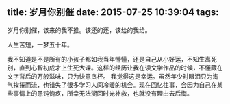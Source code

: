 title: 岁月你别催
date: 2015-07-25 10:39:04
tags:
---
岁月你别催，该来的我不推。该还的还，该给的我给。

人生苦短，一梦五十年。

我不知道是不是所有的小孩子都如我当年懵懂，还是自己从小好运，不知生离死别，直到心智初成才上生死大课。这样的经历让我在读文学作品的时候，不懂藏在文字背后的万般滋味，只为快意贪杯。
我觉得这是幸运。虽然年少时眼泪只为淘气挨揍而流，也错失了很多学习人间冷暖的机会。现在回忆往事，会因为自己在某些事情上的愚钝愧疚，所幸无法溯回时光补救，也就没有理由去后悔。
